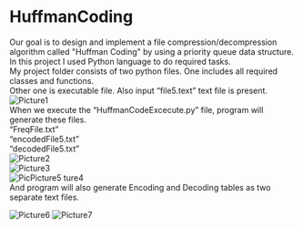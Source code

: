 # HuffmanCoding  
Our goal is to design and implement a file compression/decompression algorithm called "Huffman Coding" by using a priority queue data structure.  
In this project I used Python language to do required tasks.  
My project folder consists of two python files. One includes all required classes and functions.    
Other one is executable file. Also input “file5.text” text file is present.  
![Picture1](https://user-images.githubusercontent.com/114252757/228606273-a80638e0-2cc2-4ed4-8f4f-aec3d4c09652.jpg)  
When we execute the “HuffmanCodeExcecute.py” file, program will generate these files.  
“FreqFile.txt”  
“encodedFile5.txt”  
“decodedFile5.txt”  
![Picture2](https://user-images.githubusercontent.com/114252757/228606523-fca12ee4-a982-4bb1-ba14-4c712cd0e411.jpg)  
![Picture3](https://user-images.githubusercontent.com/114252757/228606673-3b92823c-66e4-4140-b5c6-2de00671f0e8.jpg)  
![Pic![Picture5](https://user-images.githubusercontent.com/114252757/228606710-e5b1324f-f635-44ab-9e36-2c8dae1dadac.jpg)
ture4](https://user-images.githubusercontent.com/114252757/228606698-ffed86a0-49c7-453b-8ab1-7fa661f923a5.jpg)  
And program will also generate Encoding and Decoding tables as two separate text files.  

![Picture6](https://user-images.githubusercontent.com/114252757/228606814-d0a2fa14-9cb3-4ba1-abb8-77dae6b53491.jpg)
![Picture7](https://user-images.githubusercontent.com/114252757/228606831-e3580b34-1fa5-4609-bbb6-1fbafbf8c756.jpg)
